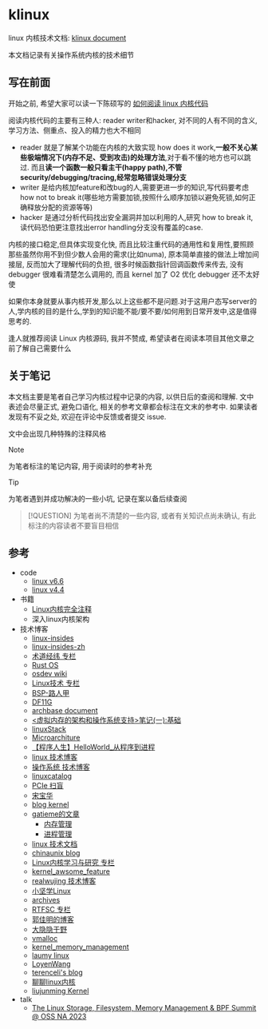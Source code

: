 # klinux

linux 内核技术文档: [klinux document](https://luzhixing12345.github.io/klinux/)

本文档记录有关操作系统内核的技术细节

## 写在前面

开始之前, 希望大家可以读一下陈硕写的 [如何阅读 linux 内核代码](https://www.zhihu.com/question/20541014/answer/93312920)

阅读内核代码的主要有三种人: reader writer和hacker, 对不同的人有不同的含义,学习方法、侧重点、投入的精力也大不相同

- reader 就是了解某个功能在内核的大致实现 how does it work,**一般不关心某些极端情况下(内存不足、受到攻击)的处理方法**,对于看不懂的地方也可以跳过. 而且**读一个函数一般只看主干(happy path),不管 security/debugging/tracing,经常忽略错误处理分支**
- writer 是给内核加feature和改bug的人,需要更进一步的知识,写代码要考虑 how not to break it(哪些地方需要加锁,按照什么顺序加锁以避免死锁,如何正确释放分配的资源等等)
- hacker 是通过分析代码找出安全漏洞并加以利用的人,研究 how to break it,读代码恐怕更注意找出error handling分支没有覆盖的case.

内核的接口稳定,但具体实现变化快, 而且比较注重代码的通用性和复用性,要照顾那些虽然你用不到但少数人会用的需求(比如numa), 原本简单直接的做法上增加间接层, 反而加大了理解代码的负担, 很多时候函数指针回调函数传来传去, 没有 debugger 很难看清楚怎么调用的, 而且 kernel 加了 O2 优化 debugger 还不太好使

如果你本身就要从事内核开发,那么以上这些都不是问题.对于这用户态写server的人,学内核的目的是什么,学到的知识能不能/要不要/如何用到日常开发中,这是值得思考的.

逢人就推荐阅读 Linux 内核源码, 我并不赞成, 希望读者在阅读本项目其他文章之前了解自己需要什么

## 关于笔记

本文档主要是笔者自己学习内核过程中记录的内容, 以供日后的查阅和理解. 文中表述会尽量正式, 避免口语化, 相关的参考文章都会标注在文末的参考中. 如果读者发现有不妥之处, 欢迎在评论中反馈或者提交 issue.

文中会出现几种特殊的注释风格

> [!NOTE]
> 为笔者标注的笔记内容, 用于阅读时的参考补充

> [!TIP]
> 为笔者遇到并成功解决的一些小坑, 记录在案以备后续查阅

> [!QUESTION]
> 为笔者尚不清楚的一些内容, 或者有关知识点尚未确认, 有此标注的内容读者不要盲目相信

## 参考

- code
  - [linux v6.6](https://github.com/torvalds/linux/tree/v6.6)
  - [linux v4.4](https://github.com/torvalds/linux/tree/v4.4)
- 书籍
  - [Linux内核完全注释](http://oldlinux.org/download/CLK-5.0-WithCover.pdf)
  - 深入linux内核架构
- 技术博客
  - [linux-insides](https://github.com/0xAX/linux-insides)
  - [linux-insides-zh](https://github.com/MintCN/linux-insides-zh)
  - [术道经纬 专栏](https://www.zhihu.com/column/c_1108400140804726784)
  - [Rust OS](https://os.phil-opp.com/zh-CN/)
  - [osdev wiki](https://wiki.osdev.org/)
  - [Linux技术 专栏](https://www.zhihu.com/column/c_1445694677312245760)
  - [BSP-路人甲](https://www.cnblogs.com/jianhua1992)
  - [DF11G](https://www.cnblogs.com/DF11G)
  - [archbase document](https://foxsen.github.io/archbase/)
  - [<虚拟内存的架构和操作系统支持>笔记(一):基础](https://zhuanlan.zhihu.com/p/587353806)
  - [linuxStack](https://github.com/g0dA/linuxStack)
  - [Microarchiture](https://blog.csdn.net/hit_shaoqi/category_9791833.html)
  - [【程序人生】HelloWorld_从程序到进程](https://blog.csdn.net/huiyeruzhou/article/details/130818548)
  - [linux 技术博客](https://www.junmajinlong.com/tags/Linux/)
  - [操作系统 技术博客](https://www.junmajinlong.com/tags/OS/)
  - [linuxcatalog](https://github.com/zhangjaycee/real_tech/wiki/linuxcatalog)
  - [PCIe 扫盲](http://blog.chinaaet.com/justlxy/p/5100053251)
  - [宋宝华](https://blog.csdn.net/21cnbao?type=blog)
  - [blog kernel](https://kernel.blog.csdn.net/?type=blog)
  - [gatieme的文章](https://www.zhihu.com/people/gatieme/posts)
    - [内存管理](https://kernel.blog.csdn.net/article/details/52384965)
    - [进程管理](https://kernel.blog.csdn.net/article/details/51456569)
  - [linux 技术文档](https://arthurchiao.art/categories/)
  - [chinaunix blog](http://blog.chinaunix.net/uid/23769728.html)
  - [Linux内核学习与研究 专栏](https://www.zhihu.com/column/fishland)
  - [kernel_awsome_feature](https://github.com/0voice/kernel_awsome_feature)
  - [realwujing 技术博客](https://realwujing.github.io/tags/)
  - [小坚学Linux](https://blog.csdn.net/sinat_22338935?type=blog)
  - [archives](https://abcdxyzk.github.io/blog/archives/)
  - [RTFSC 专栏](https://www.zhihu.com/column/c_1470701277923860480)
  - [郭佳明的博客](https://gls.show/categories/)
  - [大隐隐于野](https://blog.csdn.net/weixin_43778179?type=blog)
  - [vmalloc](https://lzz5235.github.io/2015/05/26/vmalloc.html)
  - [kernel_memory_management](https://github.com/luckyq/kernel_memory_management)
  - [laumy linux](https://www.laumy.tech/category/linux)
  - [LoyenWang](https://www.cnblogs.com/LoyenWang/tag/linux/)
  - [terenceli's blog](https://terenceli.github.io/)
  - [聊聊linux内核](https://mp.weixin.qq.com/mp/appmsgalbum?__biz=Mzg2MzU3Mjc3Ng==&action=getalbum&album_id=2559805446807928833&scene=173&from_msgid=2247486879&from_itemidx=1&count=3&nolastread=1#wechat_redirect)
  - [liujunming Kernel](https://liujunming.top/categories/Kernel/)
- talk
  - [The Linux Storage, Filesystem, Memory Management & BPF Summit @ OSS NA 2023](https://www.youtube.com/playlist?list=PLbzoR-pLrL6rlmdpJ3-oMgU_zxc1wAhjS)